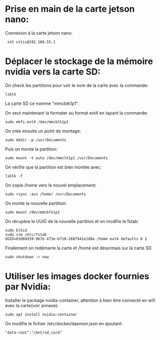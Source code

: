 # Prise en main de la carte jetson nano:

Connexion à la carte jetson nano:
```shell
 ssh vitis@192.168.55.1
 ```

 # Déplacer le stockage de la mémoire nvidia vers la carte SD:

On check les partitions pour voir le nom de la carte avec la commande:

```shell
lsblk
```
La carte SD ce nomme "mmcblk1p1".

On veut maintenant la formater au format ext4 en tapant la commande:

```shell
sudo mkfs.ext4 /dev/mmcblk1p1
```
On crée ensuite un point de montage:

```shell
sudo mkdir -p /usr/Documents
```

Puis on monte la partition:

```shell
sudo mount -t auto /dev/mmclk1p1 /usr/Documents
```

On vérifie que la partition est bien montée avec:
```shell
lsblk -f
```

On copie /home vers le nouvel emplacement:

```shell
sudo rsync -avx /home/ /usr/Documents
```
On monte la nouvelle partition:
```shell
sudo mount /dev/mmcblk1p1
```

On récupère le UUID de la nouvelle partition et on modifie le fstab:

```shell
sudo blkid
sudo vim /etc/fstab
UUID=03d60d39-967e-473e-b710-2687941e1d0a /home ext4 defaults 0 2
```

Finalement on redémarre la carte et /home est désormais sur la carte SD
```shell
sudo shutdown -r now
```

# Utiliser les images docker fournies par Nvidia:

Installer le package nvidia-container, attention à bien être connecté en wifi avec la carte(voir annexe):
```shell
sudo apt install nvidia-container
```
On modifie le fichier /etc/docker/daemon.json en ajoutant:
```shell
"data-root":"/mnt/sd_card"
```


